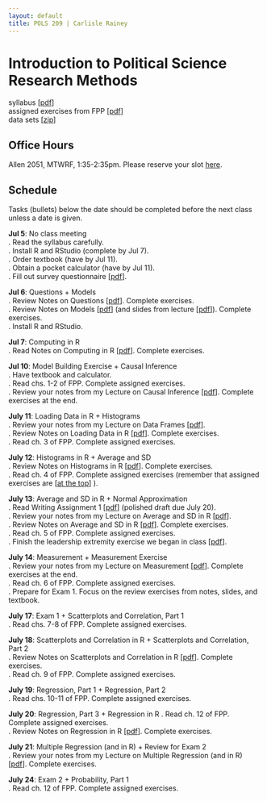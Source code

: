 ```yaml
---
layout: default
title: POLS 209 | Carlisle Rainey
---
```


# Introduction to Political Science Research Methods

syllabus [[pdf](files/syllabus.pdf)]  
assigned exercises from FPP [[pdf](files/fpp-exercises.pdf)]  
data sets [[zip](data/data.zip)]  

## Office Hours

Allen 2051, MTWRF, 1:35-2:35pm. Please reserve your slot [here](http://www.calendly.com/carlislerainey).

## Schedule

Tasks (bullets) below the date should be completed before the next class unless a date is given.

**Jul 5**: No class meeting  
. Read the syllabus carefully.  
. Install R and RStudio (complete by Jul 7).  
. Order textbook (have by Jul 11).  
. Obtain a pocket calculator (have by Jul 11).  
. Fill out survey questionnaire [[pdf](files/first-day-survey.pdf)].  

**Jul 6**: Questions + Models  
. Review Notes on Questions [[pdf](files/notes-02-questions.pdf)]. Complete exercises.  
. Review Notes on Models [[pdf](files/notes-03-models.pdf)] (and slides from lecture [[pdf](files/slides-03-models.pdf)]). Complete exercises.  
. Install R and RStudio.  

**Jul 7**: Computing in R  
. Read Notes on Computing in R [[pdf](files/notes-04-computing.pdf)]. Complete exercises.  

**Jul 10**: Model Building Exercise + Causal Inference  
. Have textbook and calculator.  
. Read chs. 1-2 of FPP. Complete assigned exercises.  
. Review your notes from my Lecture on Causal Inference [[pdf](files/slides-06-causal-inf.pdf)]. Complete exercises at the end.  

**July 11**: Loading Data in R + Histograms  
. Review your notes from my Lecture on Data Frames [[pdf](files/data-frames.pdf)].  
. Review Notes on Loading Data in R [[pdf](files/notes-05-loading-data.pdf)]. Complete exercises.  
. Read ch. 3 of FPP. Complete assigned exercises.  

**July 12**: Histograms in R + Average and SD  
. Review Notes on Histograms in R [[pdf](files/notes-08-histograms-r.pdf)]. Complete exercises.  
. Read ch. 4 of FPP. Complete assigned exercises (remember that assigned exercises are [[at the top](files/fpp-exercises.pdf)] ).  

**July 13**: Average and SD in R + Normal Approximation  
. Read Writing Assignment 1 [[pdf](files/writing-assignment-1.pdf)] (polished draft due July 20).  
. Review your notes from my Lecture on Average and SD in R [[pdf](files/mean-sd.pdf)].  
. Review Notes on Average and SD in R [[pdf](files/notes-10-average-sd-r.pdf)]. Complete exercises.  
. Read ch. 5 of FPP. Complete assigned exercises.  
. Finish the leadership extremity exercise we began in class [[pdf](files/leadership-extremity.pdf)].  

**July 14**: Measurement + Measurement Exercise  
. Review your notes from my Lecture on Measurement [[pdf](files/measures.pdf)]. Complete exercises at the end.  
. Read ch. 6 of FPP. Complete assigned exercises.  
. Prepare for Exam 1. Focus on the review exercises from notes, slides, and textbook.  

**July 17**: Exam 1 + Scatterplots and Correlation, Part 1  
. Read chs. 7-8 of FPP. Complete assigned exercises.  

**July 18**: Scatterplots and Correlation in R + Scatterplots and Correlation, Part 2  
. Review Notes on Scatterplots and Correlation in R [[pdf](files/notes-18-correlation-r.pdf)]. Complete exercises.  
. Read ch. 9 of FPP. Complete assigned exercises.  

**July 19**: Regression, Part 1 + Regression, Part 2  
. Read chs. 10-11 of FPP. Complete assigned exercises.  

**July 20**: Regression, Part 3 + Regression in R
. Read ch. 12 of FPP. Complete assigned exercises.  
. Review Notes on Regression in R [[pdf](files/notes-23-regression-r.pdf)]. Complete exercises.  

**July 21**: Multiple Regression (and in R) + Review for Exam 2  
. Review your notes from my Lecture on Multiple Regression (and in R) [[pdf](files/notes-25-multiple-regression.pdf)]. Complete exercises.  


**July 24**: Exam 2 + Probability, Part 1  
. Read ch. 12 of FPP. Complete assigned exercises.  
